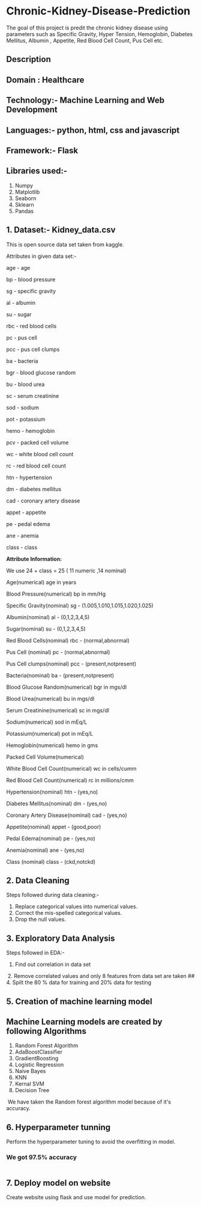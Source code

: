 # Chronic-Kidney-Disease-Prediction
The goal of this project is predit the chronic kidney disease using parameters such as Specific Gravity, Hyper Tension, Hemoglobin, Diabetes Mellitus, Albumin
, Appetite, Red Blood Cell Count, Pus Cell etc.

## Description
## Domain : Healthcare
## Technology:- Machine Learning and Web Development
## Languages:- python, html, css and javascript
## Framework:- Flask 
## Libraries used:-
1. Numpy
2. Matplotlib
3. Seaborn
4. Sklearn
5. Pandas
## 1. Dataset:- Kidney_data.csv
This is open source data set taken from kaggle. <br/>

Attributes in given data set:-

age - age

bp - blood pressure

sg - specific gravity

al - albumin

su - sugar

rbc - red blood cells

pc - pus cell

pcc - pus cell clumps

ba - bacteria

bgr - blood glucose random

bu - blood urea

sc - serum creatinine

sod - sodium

pot - potassium

hemo - hemoglobin

pcv - packed cell volume

wc - white blood cell count

rc - red blood cell count

htn - hypertension

dm - diabetes mellitus

cad - coronary artery disease

appet - appetite

pe - pedal edema

ane - anemia

class - class

**Attribute Information:**

We use 24 + class = 25 ( 11 numeric ,14 nominal)

Age(numerical) age in years

Blood Pressure(numerical) bp in mm/Hg

Specific Gravity(nominal) sg - (1.005,1.010,1.015,1.020,1.025)

Albumin(nominal) al - (0,1,2,3,4,5)

Sugar(nominal) su - (0,1,2,3,4,5)

Red Blood Cells(nominal) rbc - (normal,abnormal)

Pus Cell (nominal) pc - (normal,abnormal)

Pus Cell clumps(nominal) pcc - (present,notpresent)

Bacteria(nominal) ba - (present,notpresent)

Blood Glucose Random(numerical) bgr in mgs/dl

Blood Urea(numerical) bu in mgs/dl

Serum Creatinine(numerical) sc in mgs/dl

Sodium(numerical) sod in mEq/L

Potassium(numerical) pot in mEq/L

Hemoglobin(numerical) hemo in gms

Packed Cell Volume(numerical)

White Blood Cell Count(numerical) wc in cells/cumm

Red Blood Cell Count(numerical) rc in millions/cmm

Hypertension(nominal) htn - (yes,no)

Diabetes Mellitus(nominal) dm - (yes,no)

Coronary Artery Disease(nominal) cad - (yes,no)

Appetite(nominal) appet - (good,poor)

Pedal Edema(nominal) pe - (yes,no)

Anemia(nominal) ane - (yes,no)

Class (nominal) class - (ckd,notckd)

## 2. Data Cleaning
Steps followed during data cleaning:-
1. Replace categorical values into numerical values.
2. Correct the mis-spelled categorical values.
3. Drop the null values.
## 3. Exploratory Data Analysis
Steps followed in EDA:-
1. Find out correlation in data set
<img src="static/kideny_hm.png" alt=""/>
2. Remove correlated values and only 8 features from data set are taken
## 4. Spilt the 80 % data for training and 20% data for testing
<br/>

## 5. Creation of machine learning model

## Machine Learning models are created by following Algorithms
1. Random Forest Algorithm
2. AdaBoostClassifier
3. GradientBoosting
4. Logistic Regression
5. Naive Bayes
6. KNN
7. Kernal SVM
8. Decision Tree
<img src="static/kideny_acc_compa.png" alt=""/>
We have taken the Random forest algorithm model because of it's accuracy.

## 6. Hyperparameter tunning
Perform the hyperparameter tuning to avoid the overfitting in model.
### We got 97.5% accuracy 
<img src="static/kideny_final_acc.PNG" alt=""/>

## 7. Deploy model on website
Create website using flask and use model for prediction.

